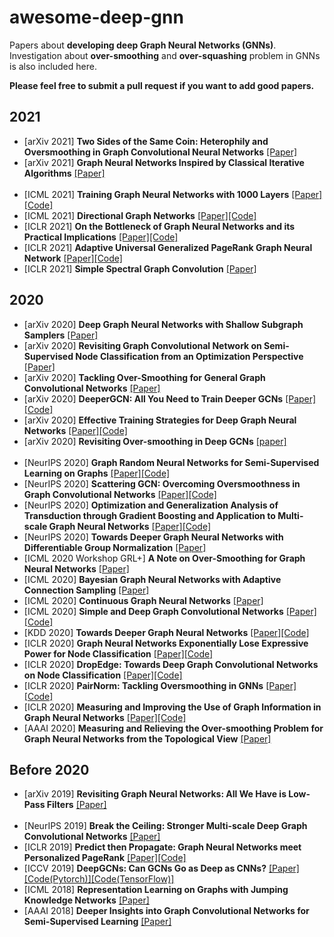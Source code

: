 # awesome-deep-gnn
Papers about **developing deep Graph Neural Networks (GNNs)**. Investigation about **over-smoothing** and **over-squashing** problem in GNNs is also included here.

**Please feel free to submit a pull request if you want to add good papers.**

<!-- ## Literature [sorted in reverse chronological order]-->

2021
----
* [arXiv 2021] **Two Sides of the Same Coin: Heterophily and Oversmoothing in Graph Convolutional Neural Networks** [[Paper]](https://arxiv.org/abs/2102.06462v2)
* [arXiv 2021] **Graph Neural Networks Inspired by Classical Iterative Algorithms** [[Paper]](https://arxiv.org/abs/2103.06064)
<br/><br/>
* [ICML 2021] **Training Graph Neural Networks with 1000 Layers** [[Paper]](https://arxiv.org/abs/2106.07476)[[Code]](https://github.com/lightaime/deep_gcns_torch)
* [ICML 2021] **Directional Graph Networks** [[Paper]](https://arxiv.org/abs/2010.02863)[[Code]](https://github.com/Saro00/DGN)
* [ICLR 2021] **On the Bottleneck of Graph Neural Networks and its Practical Implications** [[Paper]](https://openreview.net/forum?id=i80OPhOCVH2)[[Code]](https://github.com/tech-srl/bottleneck/)
* [ICLR 2021] **Adaptive Universal Generalized PageRank Graph Neural Network** [[Paper]](https://openreview.net/forum?id=n6jl7fLxrP)[[Code]](https://github.com/jianhao2016/GPRGNN)
* [ICLR 2021] **Simple Spectral Graph Convolution** [[Paper]](https://openreview.net/forum?id=CYO5T-YjWZV)


2020
----

* [arXiv 2020] **Deep Graph Neural Networks with Shallow Subgraph Samplers** [[Paper]](https://arxiv.org/abs/2012.01380)
* [arXiv 2020] **Revisiting Graph Convolutional Network on Semi-Supervised Node Classification from an Optimization Perspective** [[Paper]](https://arxiv.org/abs/2009.11469)
* [arXiv 2020] **Tackling Over-Smoothing for General Graph Convolutional Networks** [[Paper]](https://arxiv.org/abs/2008.09864)
* [arXiv 2020] **DeeperGCN: All You Need to Train Deeper GCNs** [[Paper]](https://arxiv.org/abs/2006.07739)[[Code]](https://github.com/lightaime/deep_gcns_torch)
* [arXiv 2020] **Effective Training Strategies for Deep Graph Neural Networks** [[Paper]](https://arxiv.org/abs/2006.07107)[[Code]](https://github.com/miafei/NodeNorm)
* [arXiv 2020] **Revisiting Over-smoothing in Deep GCNs** [[paper]](https://arxiv.org/abs/2003.13663)
<br/><br/>
* [NeurIPS 2020] **Graph Random Neural Networks for Semi-Supervised Learning on Graphs** [[Paper]](https://proceedings.neurips.cc/paper/2020/hash/fb4c835feb0a65cc39739320d7a51c02-Abstract.html)[[Code]](https://github.com/THUDM/GRAND)
* [NeurIPS 2020] **Scattering GCN: Overcoming Oversmoothness in Graph Convolutional Networks** [[Paper]](https://proceedings.neurips.cc/paper/2020/hash/a6b964c0bb675116a15ef1325b01ff45-Abstract.html)[[Code]](https://github.com/dms-net/scatteringGCN)
* [NeurIPS 2020] **Optimization and Generalization Analysis of Transduction through Gradient Boosting and Application to Multi-scale Graph Neural Networks** [[Paper]](https://proceedings.neurips.cc/paper/2020/hash/dab49080d80c724aad5ebf158d63df41-Abstract.html)[[Code]](https://github.com/delta2323/GB-GNN)
* [NeurIPS 2020] **Towards Deeper Graph Neural Networks with Differentiable Group Normalization** [[Paper]](https://arxiv.org/abs/2006.06972)
* [ICML 2020 Workshop GRL+] **A Note on Over-Smoothing for Graph Neural Networks** [[Paper]](https://arxiv.org/abs/2006.13318)
* [ICML 2020] **Bayesian Graph Neural Networks with Adaptive Connection Sampling** [[Paper]](https://arxiv.org/abs/2006.04064)
* [ICML 2020] **Continuous Graph Neural Networks** [[Paper]](https://arxiv.org/abs/1912.00967)
* [ICML 2020] **Simple and Deep Graph Convolutional Networks** [[Paper]](https://arxiv.org/abs/2007.02133)[[Code]](https://github.com/chennnM/GCNII)
* [KDD 2020] **Towards Deeper Graph Neural Networks** [[Paper]](https://arxiv.org/abs/2007.09296)[[Code]](https://github.com/mengliu1998/DeeperGNN)
* [ICLR 2020] **Graph Neural Networks Exponentially Lose Expressive Power for Node Classification** [[Paper]](https://arxiv.org/abs/1905.10947)[[Code]](https://github.com/delta2323/gnn-asymptotics)
* [ICLR 2020] **DropEdge: Towards Deep Graph Convolutional Networks on Node Classification** [[Paper]](https://openreview.net/forum?id=Hkx1qkrKPr)[[Code]](https://github.com/DropEdge/DropEdge)
* [ICLR 2020] **PairNorm: Tackling Oversmoothing in GNNs** [[Paper]](https://openreview.net/forum?id=rkecl1rtwB)[[Code]](https://github.com/LingxiaoShawn/PairNorm)
* [ICLR 2020] **Measuring and Improving the Use of Graph Information in Graph Neural Networks** [[Paper]](https://openreview.net/forum?id=rkeIIkHKvS)[[Code]](https://github.com/yifan-h/CS-GNN)
* [AAAI 2020] **Measuring and Relieving the Over-smoothing Problem for Graph Neural Networks from the Topological View** [[Paper]](https://arxiv.org/abs/1909.03211)

Before 2020
----

* [arXiv 2019] **Revisiting Graph Neural Networks: All We Have is Low-Pass Filters** [[Paper]](https://arxiv.org/abs/1905.09550)
<br/><br/>
* [NeurIPS 2019] **Break the Ceiling: Stronger Multi-scale Deep Graph Convolutional Networks** [[Paper]](https://arxiv.org/abs/1906.02174)
* [ICLR 2019] **Predict then Propagate: Graph Neural Networks meet Personalized PageRank** [[Paper]](https://arxiv.org/abs/1810.05997)[[Code]](https://github.com/klicperajo/ppnp)
* [ICCV 2019] **DeepGCNs: Can GCNs Go as Deep as CNNs?** [[Paper]](https://arxiv.org/abs/1904.03751)[[Code(Pytorch)]](https://github.com/lightaime/deep_gcns_torch)[[Code(TensorFlow)]](https://github.com/lightaime/deep_gcns)
* [ICML 2018] **Representation Learning on Graphs with Jumping Knowledge Networks** [[Paper]](https://arxiv.org/abs/1806.03536)
* [AAAI 2018] **Deeper Insights into Graph Convolutional Networks for Semi-Supervised Learning** [[Paper]](https://arxiv.org/abs/1801.07606)








